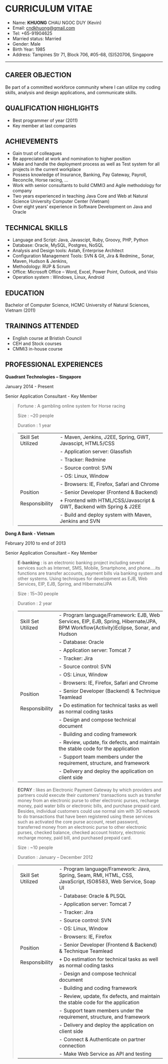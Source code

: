 **CURRICULUM VITAE**
================
+ Name:		**KHUONG** CHAU NGOC DUY  (Kevin)
+ Email: 		cndkhuong@gmail.com
+ Tel: 			+65-91904625
+ Married status: 	Married
+ Gender: 	Male
+ Birth Year: 	1985
+ Address: 	Tampines Str 71, Block 706, #05-68, (S)520706, Singapore 

----------


CAREER OBJECTION
----------------------------
Be part of a committed workforce community where I can utilize my coding skills, analysis and design applications, and communicate skills.

QUALIFICATION HIGHLIGHTS
------------------------
- Best programmer of year (2011)
- Key member at last companies

ACHIEVEMENTS
-------------------
- Gain trust of colleagues
- Be appreciated at work and nomination to higher position
- Make and handle the deployment process as well as Test system for all projects in the current workplace
- Possess knowledge of Insurance, Banking, Pay Gateway, Payroll, Reconcile, Horse racing, ...
- Work with senior consultants to build CMMI3 and Agile methodology for company
- Two years experienced in teaching Java Core and Web at Natural Science University Computer Center (Vietnam)
- Over eight years’ experience in Software Development on Java and Oracle

TECHNICAL SKILLS
-----------------------
- Language and Script: Java, Javascipt, Ruby, Groovy, PHP, Python
- Database: Oracle, MySQL, Postgres, NoSQL
- Analysis and Design tools: Astah, Enterprise Architect
- Configuration Management Tools: SVN & Git, Jira & Redmine,, Sonar, Maven, Hudson & Jenkins,
- Methodology: RUP & Scrum
- Office: Microsoft Office – Word, Excel, Power Point, Outlook, and Visio
- Operation system : Windows, Linux, Android

EDUCATION
--------------
Bachelor of Computer Science, HCMC University of Natural Sciences, Vietnam (2011)

TRAININGS ATTENDED
---------------------------
- English course at Bristish Council
- CEH and Stock courses
- CMMi3 in-house course

PROFESSIONAL EXPERIENCES
------------------------------------
**Quadrant Technologies – Singapore**

January 2014 - Present

Senior Application Consultant - Key Member
> Fortune : A gambling online system for Horse racing
> 
> 	Size : ~20 people
> 
> 	Duration : 1 year

> | | |
> | :------- | :--- |
> | Skill Set Utilized | -   Maven, Jenkins, J2EE, Spring, GWT, Javascipt, HTML5/CSS  |
> || - Application server: Glassfish
> || - Tracker: Redmine
> || - Source control: SVN
> || - OS: Linux, Window
> || - Browsers: IE, Firefox, Safari and Chrome
> |Position| - Senior Developer (Frontend & Backend)
> |Responsibility| + Frontend with HTML/CSS/Javascript & GWT, Backend with Spring & J2EE
> || - Build and deploy system with Maven, Jenkins and SVN

**Dong A Bank - Vietnam**

February 2010 to end of 2013

Senior Application Consultant – Key Member
> **E-banking** : is an electronic banking project including several services such as Internet, SMS, Mobile, Smartphone, and phone….its functions are transfer accounts, payment bills via banking system and other systems. Using techniques for development as EJB, Web Services, EIP, EJB, Spring, and Hibernate/JPA

>	Size : 15~30 people 

> 	Duration : 2 year

> | | |
> | :------- | :--- |
> | Skill Set Utilized | -   Program language/Framework: EJB, Web Services, EIP, EJB, Spring, Hibernate/JPA, BPM Workflow(Activity)Eclipse, Sonar, and Hudson  |
> || - Database: Oracle
> || - Application server: Tomcat 7
> || - Tracker: Jira
> || - Source control: SVN
> || - OS: Linux, Window
> || - Browsers: IE, Firefox, Safari and Chrome
> |Position| - Senior Developer (Backend) & Technique Teamlead
> |Responsibility| + Do estimation for technical tasks as well as normal coding tasks
> || - Design and compose technical document
> || - Building and coding framework
> || - Review, update, fix defects, and maintain the stable code for the application
> || - Support team members under the requirement, structure, and framework
> || - Delivery and deploy the application on client side

> **ECPAY** : likes an Electronic Payment Gateway by which providers and partners could execute their customers’ transactions such as transfer money from an electronic purse to other electronic purses, recharge money, paid water bills or electronic bills, and purchase prepaid card. Besides, individual customers could use normal sim with 3G network to do transactions that have been registered using these services such as activated the core purse account, reset password, transferred money from an electronic purse to other electronic purses, checked balance, checked account history, electronic recharge money, paid bill, and purchased prepaid card.

>	Size : ~10 people 

> 	Duration : January – December 2012

> | | |
> | :------- | :--- |
> | Skill Set Utilized | -   Program language/Framework: Java, Spring, Seam, RMI, HTML, CSS, JavaScript, ISO8583, Web Service, Soap UI |
> || - Database: Oracle & PLSQL
> || - Application server: Tomcat 7
> || - Tracker: Jira
> || - Source control: SVN
> || - OS: Linux, Window
> || - Browsers: IE, Firefox
> |Position| - Senior Developer (Frontend & Backend) & Technique Teamlead
> |Responsibility| + Do estimation for technical tasks as well as normal coding tasks
> || - Design and compose technical document
> || - Building and coding framework
> || - Review, update, fix defects, and maintain the stable code for the application
> || - Support team members under the requirement, structure, and framework
> || - Delivery and deploy the application on client side
> || - Connect & Authenticate on partner connection
> || - Make Web Service as API and testing
